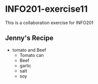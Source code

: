 # INFO201-exercise11
This is a collaboration exercise for INFO201

## Jenny's Recipe
- tomato and Beef
  - Tomato can
  - Beef
  - garlic
  - salt
  - soy
